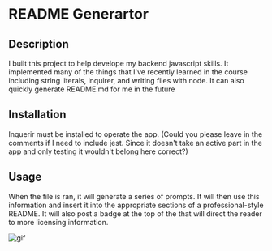 # README Generartor

## Description

I built this project to help develope my backend javascript skills. It implemented many of the things that I've recently learned in the course including string literals, inquirer, and writing files with node. It can also quickly generate README.md for me in the future

## Installation

Inquerir must be installed to operate the app. (Could you please leave in the comments if I need to include jest. Since it doesn't take an active part in the app and only testing it wouldn't belong here correct?)

## Usage

When the file is ran, it will generate a series of prompts. It will then use this information and insert it into the appropriate sections of a professional-style README. It will also post a badge at the top of the that will direct the reader to more licensing information.

![gif](./assets/images/Untitled_%20Mar%2028%2C%202023%2010_01%20PM.gif.crdownload)